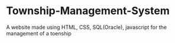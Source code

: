 # Township-Management-System
A website made using HTML, CSS, SQL(Oracle), javascript for the management of a toenship
